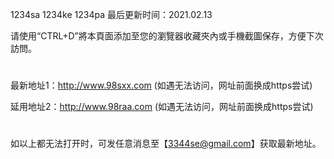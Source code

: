 1234sa 1234ke 1234pa 最后更新时间：2021.02.13

请使用“CTRL+D”將本頁面添加至您的瀏覽器收藏夾內或手機截圖保存，方便下次訪問。
#
最新地址1：http://www.98sxx.com  (如遇无法访问，网址前面换成https尝试)

延用地址2：http://www.98raa.com  (如遇无法访问，网址前面换成https尝试)
#
如以上都无法打开时，可发任意消息至【3344se@gmail.com】获取最新地址。
